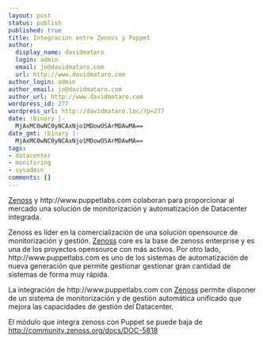 ```yaml
---
layout: post
status: publish
published: true
title: Integracion entre Zenoss y Puppet
author:
  display_name: davidmataro
  login: admin
  email: jo@davidmataro.com
  url: http://www.davidmataro.com
author_login: admin
author_email: jo@davidmataro.com
author_url: http://www.davidmataro.com
wordpress_id: 277
wordpress_url: http://davidmataro.loc/?p=277
date: !binary |-
  MjAxMC0wNC0yNCAxNjo1MDowOSArMDAwMA==
date_gmt: !binary |-
  MjAxMC0wNC0yNCAxNjo1MDowOSArMDAwMA==
tags:
- datacenter
- monitoring
- sysadmin
comments: []
---
```

<p><a href="http://www.zenoss.com">Zenoss</a>  y http://www.puppetlabs.com colaboran para proporcionar al mercado una solución de monitorización y automatización de Datacenter integrada.</p>
<p>Zenoss  es líder en la comercialización de una solución opensource de monitorización y gestión. <a href="http://www.zenoss.com">Zenoss</a> core es la base de zenoss enterprise y es una de los proyectos opensource con más activos. Por otro lado,  http://www.puppetlabs.com es uno de los sistemas de automatización de nueva generación que permite gestionar gestionar gran cantidad de sistemas de forma muy rápida.</p>
<p>La integración de http://www.puppetlabs.com con <a href="http://www.zenoss.com">Zenoss</a> permite disponer de un sistema de monitorización y de gestión automática unificado que mejora las capacidades de gestión del Datacenter.</p>
<p>El módulo que integra zenoss con Puppet se puede baja de <a href="http://community.zenoss.org/docs/DOC-5818"> http://community.zenoss.org/docs/DOC-5818</a></p>
